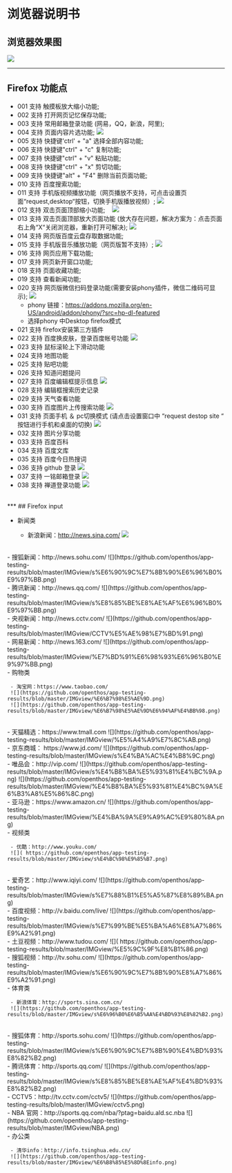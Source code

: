 # 浏览器说明书

## 浏览器效果图

![](https://github.com/openthos/app-testing-results/blob/master/IMGview/Browser_home.png)
<br>  
***
## Firefox 功能点

  - 001 支持 触摸板放大缩小功能;
  - 002 支持 打开网页记忆保存功能;
  - 003 支持 常用邮箱登录功能 (网易，QQ，新浪，阿里);
  - 004 支持 页面内容片选功能;
    ![](https://github.com/openthos/app-testing-results/blob/master/IMGview/tmp_23353-browser_ctrl_c1080532103.png)
  - 005 支持 快捷键'ctrl' + "a"  选择全部内容功能;
  - 006 支持 快捷键"ctrl" + "c"  复制功能;
  - 007 支持 快捷键"ctrl" + "v"  粘贴功能;
  - 008 支持 快捷键"ctrl" + "x"  剪切功能;
  - 009 支持 快捷键"alt" + "F4"  删除当前页面功能;
  - 010 支持 百度搜索功能;
  - 011 支持 手机版视频播放功能（网页播放不支持，可点击设置页面“request,desktop“按钮，切换手机版播放视频）;
    ![](https://github.com/openthos/app-testing-results/blob/master/IMGview/tmp_5306-browser_video1321882098.png)
  - 012 支持 双击页面顶部缩小功能;
    ![](https://github.com/openthos/app-testing-results/blob/master/IMGview/tmp_15694-browser_page_narrow-1696442630.png)
  - 013 支持 双击页面顶部放大页面功能 (放大存在问题，解决方案为：点击页面右上角“X“关闭浏览器，重新打开可解决);
    ![](https://github.com/openthos/app-testing-results/blob/master/IMGview/tmp_2151-browser_big-837121916.png)
  - 014 支持 网页版百度云盘存取数据功能;
  - 015 支持 手机版音乐播放功能（网页版暂不支持）;
    ![](https://github.com/openthos/app-testing-results/blob/master/IMGview/tmp_15914-browser_music1321882098.png)
  - 016 支持 网页应用下载功能;
  - 017 支持 网页新开窗口功能;
  - 018 支持 页面收藏功能;
  - 019 支持 查看新闻功能;
  - 020 支持 网页版微信扫码登录功能(需要安装phony插件，微信二维码可显示);
    ![](https://github.com/openthos/app-testing-results/blob/master/IMGview/tmp_3312-browser_wx1321882098.png)
     - phony 链接：https://addons.mozilla.org/en-US/android/addon/phony/?src=hp-dl-featured
     - 选择phony 中Desktop firefox模式
  - 021 支持 firefox安装第三方插件
  - 022 支持 百度换皮肤，登录百度帐号功能
    ![](https://github.com/openthos/app-testing-results/blob/master/IMGview/tmp_10669-browser_skin1321882098.png)
  - 023 支持 鼠标滚轮上下滑动功能
  - 024 支持 地图功能
  - 025 支持 贴吧功能
  - 026 支持 知道问题提问
  - 027 支持 百度编辑框提示信息
    ![](https://github.com/openthos/app-testing-results/blob/master/IMGview/tmp_15694-browsre_search_history11-1068102515.png)
  - 028 支持 编辑框搜索历史记录
  - 029 支持 天气查看功能
  - 030 支持 百度图片上传搜索功能
    ![](https://github.com/openthos/app-testing-results/blob/master/IMGview/tmp_23353-browser_image-934241301.png)
  - 031 支持 页面手机 ＆ pc切换模式 (请点击设置窗口中 “request destop site “ 按钮进行手机和桌面的切换)
    ![](https://github.com/openthos/app-testing-results/blob/master/IMGview/tmp_503-browser_phone_pc-837121916.png)
  - 032 支持 图片分享功能
  - 033 支持 百度百科
  - 034 支持 百度文库
  - 035 支持 百度今日热搜词
  - 036 支持 github 登录
    ![](https://github.com/openthos/app-testing-results/blob/master/IMGview/tmp_15694-browser_github1-352755821.png)
  - 037 支持 一铭邮箱登录
    ![](https://github.com/openthos/app-testing-results/blob/master/IMGview/tmp_15694-Browser_mail_emindsoft-57095784.png)
  - 038 支持 禅道登录功能
    ![](https://github.com/openthos/app-testing-results/blob/master/IMGview/tmp_15694-browser_chandao1-994875569.png)
<br>  
***
## Firefox input

  - 新闻类
  
     - 新浪新闻：http://news.sina.com/
     ![](https://github.com/openthos/app-testing-results/blob/master/IMGview/s%E6%96%B0%E6%B5%AAnew.png)
<br>  
     - 搜狐新闻：http://news.sohu.com/
     ![](https://github.com/openthos/app-testing-results/blob/master/IMGview/s%E6%90%9C%E7%8B%90%E6%96%B0%E9%97%BB.png)
<br>  
     - 腾讯新闻：http://news.qq.com/
     ![](https://github.com/openthos/app-testing-results/blob/master/IMGview/s%E8%85%BE%E8%AE%AF%E6%96%B0%E9%97%BB.png)
<br>  
     - 央视新闻：http://news.cctv.com/
     ![](https://github.com/openthos/app-testing-results/blob/master/IMGview/CCTV%E5%AE%98%E7%BD%91.png)
<br>   
     - 网易新闻：http://news.163.com/
     ![](https://github.com/openthos/app-testing-results/blob/master/IMGview/%E7%BD%91%E6%98%93%E6%96%B0%E9%97%BB.png)
<br>    
  - 购物类
     
     - 淘宝网：https://www.taobao.com/
     ![](https://github.com/openthos/app-testing-results/blob/master/IMGview/%E6%B7%98%E5%AE%9D.png)
     ![](https://github.com/openthos/app-testing-results/blob/master/IMGview/%E6%B7%98%E5%AE%9D%E6%94%AF%E4%BB%98.png)
<br>  
     - 天猫精选：https://www.tmall.com
     ![](https://github.com/openthos/app-testing-results/blob/master/IMGview/%E5%A4%A9%E7%8C%AB.png)
<br>  
     - 京东商城： https://www.jd.com/
     ![](https://github.com/openthos/app-testing-results/blob/master/IMGview/s%E4%BA%AC%E4%B8%9C.png)
<br>  
     - 唯品会：http://vip.com/
     ![](https://github.com/openthos/app-testing-results/blob/master/IMGview/s%E4%B8%BA%E5%93%81%E4%BC%9A.png)
     ![](https://github.com/openthos/app-testing-results/blob/master/IMGview/%E4%B8%BA%E5%93%81%E4%BC%9A%E6%B3%A8%E5%86%8C.png)
<br>  
     - 亚马逊：https://www.amazon.cn/
     ![](https://github.com/openthos/app-testing-results/blob/master/IMGview/%E4%BA%9A%E9%A9%AC%E9%80%8A.png)
<br>  
  - 视频类
 
     - 优酷：http://www.youku.com/
     ![]( https://github.com/openthos/app-testing-results/blob/master/IMGview/s%E4%BC%98%E9%85%B7.png)
<br>  
     - 爱奇艺：http://www.iqiyi.com/
     ![](https://github.com/openthos/app-testing-results/blob/master/IMGview/s%E7%88%B1%E5%A5%87%E8%89%BA.png)
<br>  
     - 百度视频：http://v.baidu.com/live/
     ![](https://github.com/openthos/app-testing-results/blob/master/IMGview/s%E7%99%BE%E5%BA%A6%E8%A7%86%E9%A2%91.png)
<br>  
     - 土豆视频：http://www.tudou.com/
     ![]( https://github.com/openthos/app-testing-results/blob/master/IMGview/%E5%9C%9F%E8%B1%86.png)
<br>  
     - 搜狐视频：http://tv.sohu.com/
     ![](https://github.com/openthos/app-testing-results/blob/master/IMGview/s%E6%90%9C%E7%8B%90%E8%A7%86%E9%A2%91.png)
<br>  
  - 体育类

     - 新浪体育：http://sports.sina.com.cn/
     ![](https://github.com/openthos/app-testing-results/blob/master/IMGview/s%E6%96%B0%E6%B5%AA%E4%BD%93%E8%82%B2.png)
<br>  
     - 搜狐体育：http://sports.sohu.com/
     ![](https://github.com/openthos/app-testing-results/blob/master/IMGview/s%E6%90%9C%E7%8B%90%E4%BD%93%E8%82%B2.png)
<br>  
     - 腾讯体育：http://sports.qq.com/
     ![](https://github.com/openthos/app-testing-results/blob/master/IMGview/s%E8%85%BE%E8%AE%AF%E4%BD%93%E8%82%B2.png)
<br>   
     - CCTV5：http://tv.cctv.com/cctv5/
     ![](https://github.com/openthos/app-testing-results/blob/master/IMGview/cctv5.png)
<br>     
     - NBA 官网：http://sports.qq.com/nba/?ptag=baidu.ald.sc.nba
     ![](https://github.com/openthos/app-testing-results/blob/master/IMGview/NBA.png)
<br>   
  - 办公类

     - 清华info：http://info.tsinghua.edu.cn/
     ![](https://github.com/openthos/app-testing-results/blob/master/IMGview/%E6%B8%85%E5%8D%8Einfo.png)
<br> 
<br>  
